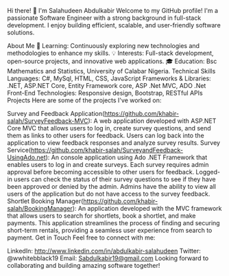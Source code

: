 Hi there! 👋 I'm Salahudeen Abdulkabir
Welcome to my GitHub profile! I'm a passionate Software Engineer with a strong background in full-stack development. I enjoy building efficient, scalable, and user-friendly software solutions.

About Me
🌱 Learning: Continuously exploring new technologies and methodologies to enhance my skills.
💡 Interests: Full-stack development, open-source projects, and innovative web applications.
🎓 Education: Bsc Mathematics and Statistics, University of Calabar Nigeria.
Technical Skills
Languages: C#, MySql, HTML, CSS, JavaScript
Frameworks & Libraries: .NET, ASP.NET Core, Entity Framework core, ASP .Net MVC, ADO .Net 
Front-End Technologies: Responsive design, Bootstrap, RESTful APIs
Projects
Here are some of the projects I've worked on:

Survey and Feedback Application(https://github.com/khabir-salah/SurveyFeedback-MVC):  A web application developed with ASP.NET Core MVC that allows users to log in, create survey questions, and send them as links to other users for feedback. Users can log back into the application to view feedback responses and analyze survey results.
Survey Service(https://github.com/khabir-salah/SurveyandFeedback-UsingAdo.net): An console application using Ado .NET Framework that enables users to log in and create surveys. Each survey requires admin approval before becoming accessible to other users for feedback. Logged-in users can check the status of their survey questions to see if they have been approved or denied by the admin. Admins have the ability to view all users of the application but do not have access to the survey feedback.
Shortlet Booking Manager(https://github.com/khabir-salah/BookingManager):  An application developed with the MVC framework that allows users to search for shortlets, book a shortlet, and make payments. This application streamlines the process of finding and securing short-term rentals, providing a seamless user experience from search to payment.
Get in Touch
Feel free to connect with me:

LinkedIn: http://www.linkedin.com/in/abdulkabir-salahudeen
Twitter: @wwhitebblack19
Email: Sabdulkabir19@gmail.com
Looking forward to collaborating and building amazing software together!

<!--
**khabir-salah/khabir-salah** is a ✨ _special_ ✨ repository because its `README.md` (this file) appears on your GitHub profile.

Here are some ideas to get you started:

- 🔭 I’m currently working on ...
- 🌱 I’m currently learning ...
- 👯 I’m looking to collaborate on ...
- 🤔 I’m looking for help with ...
- 💬 Ask me about ...
- 📫 How to reach me: ...
- 😄 Pronouns: ...
- ⚡ Fun fact: ...
-->
